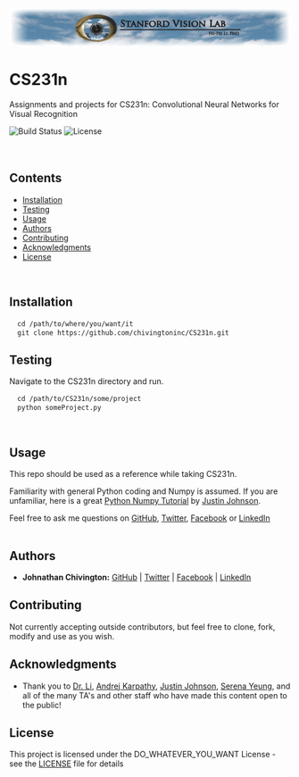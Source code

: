 <p align="center">
  <img src='https://github.com/chivingtoninc/CS231n/blob/master/imgs/svl.png' alt='SVL Logo' />
</p>

# CS231n
Assignments and projects for CS231n: Convolutional Neural Networks for Visual Recognition

![Build Status](https://img.shields.io/badge/build-Stable-green.svg)
![License](https://img.shields.io/badge/license-DO_WHATEVER_YOU_WANT-green.svg)
<br/><br/><br/>

## Contents
* [Installation](https://github.com/chivingtoninc/CS231n#installation)
* [Testing](https://github.com/chivingtoninc/CS231n#testing)
* [Usage](https://github.com/chivingtoninc/CS231n#usage)
* [Authors](https://github.com/chivingtoninc/CS231n#authors)
* [Contributing](https://github.com/chivingtoninc/CS231n#contributing)
* [Acknowledgments](https://github.com/chivingtoninc/CS231n#acknowledgments)
* [License](https://github.com/chivingtoninc/CS231n#license)
<br/>


## Installation
```
  cd /path/to/where/you/want/it
  git clone https://github.com/chivingtoninc/CS231n.git
```

## Testing
Navigate to the CS231n directory and run.
```
  cd /path/to/CS231n/some/project
  python someProject.py
```
<br/>

## Usage
This repo should be used as a reference while taking CS231n.

Familiarity with general Python coding and Numpy is assumed. If you are unfamiliar, here is a great [Python Numpy Tutorial](http://cs231n.github.io/python-numpy-tutorial/) by [Justin Johnson](https://cs.stanford.edu/people/jcjohns/).

Feel free to ask me questions on [GitHub](https://github.com/chivingtoninc), [Twitter](https://twitter.com/chivingtoninc), [Facebook](https://facebook.com/chivingtoninc) or [LinkedIn](https://www.linkedin.com/in/johnathan-chivington/)
<br/><br/>


## Authors
* **Johnathan Chivington:** [GitHub](https://github.com/chivingtoninc) | [Twitter](https://twitter.com/chivingtoninc) | [Facebook](https://facebook.com/chivingtoninc) | [LinkedIn](https://www.linkedin.com/in/johnathan-chivington/)

## Contributing
Not currently accepting outside contributors, but feel free to clone, fork, modify and use as you wish.

## Acknowledgments
   * Thank you to [Dr. Li](http://vision.stanford.edu/feifeili/), [Andrej Karpathy](https://cs.stanford.edu/people/karpathy/), [Justin Johnson](https://cs.stanford.edu/people/jcjohns/), [Serena Yeung](http://ai.stanford.edu/~syyeung/), and all of the many TA's and other staff who have made this content open to the public!

## License
This project is licensed under the DO_WHATEVER_YOU_WANT License - see the [LICENSE](https://github.com/chivingtoninc/CS231n/blob/master/LICENSE) file for details
<br/><br/>
